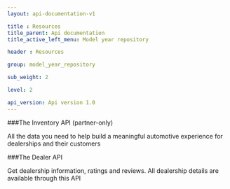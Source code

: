 ```yaml
---
layout: api-documentation-v1

title : Resources
title_parent: Api documentation
title_active_left_menu: Model year repository

header : Resources

group: model_year_repository

sub_weight: 2

level: 2

api_version: Api version 1.0
---
```



###The Inventory API (partner-only)

All the data you need to help build a meaningful automotive experience for dealerships and their customers

###The Dealer API

Get dealership information, ratings and reviews. All dealership details are available through this API
